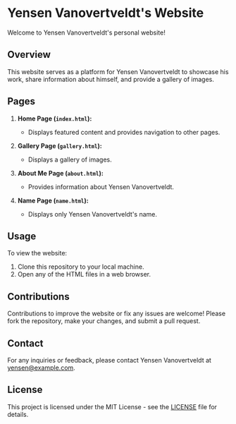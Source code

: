 # Yensen Vanovertveldt's Website

Welcome to Yensen Vanovertveldt's personal website!

## Overview

This website serves as a platform for Yensen Vanovertveldt to showcase his work, share information about himself, and provide a gallery of images.

## Pages

1. **Home Page (`index.html`):**
   - Displays featured content and provides navigation to other pages.
   
2. **Gallery Page (`gallery.html`):**
   - Displays a gallery of images.
   
3. **About Me Page (`about.html`):**
   - Provides information about Yensen Vanovertveldt.

4. **Name Page (`name.html`):**
   - Displays only Yensen Vanovertveldt's name.

## Usage

To view the website:
1. Clone this repository to your local machine.
2. Open any of the HTML files in a web browser.

## Contributions

Contributions to improve the website or fix any issues are welcome! Please fork the repository, make your changes, and submit a pull request.

## Contact

For any inquiries or feedback, please contact Yensen Vanovertveldt at [yensen@example.com](mailto:yensen@example.com).

## License

This project is licensed under the MIT License - see the [LICENSE](LICENSE) file for details.
